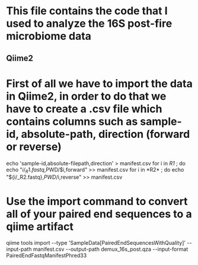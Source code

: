 # This file contains the code that I used to analyze the 16S post-fire microbiome data
## Qiime2
# First of all we have to import the data in Qiime2, in order to do that we have to create a .csv file which contains columns such as sample-id, absolute-path, direction (forward or reverse)
echo 'sample-id,absolute-filepath,direction' > manifest.csv
for i in *R1* ; do echo "${i/_R1.fastq},$PWD/$i,forward" >> manifest.csv
for i in *R2* ; do echo "${i/_R2.fastq},$PWD/$i,reverse" >> manifest.csv

# Use the import command to convert all of your paired end sequences to a qiime artifact
qiime tools import --type 'SampleData[PairedEndSequencesWithQuality]' --input-path manifest.csv --output-path demux_16s_post.qza --input-format PairedEndFastqManifestPhred33
